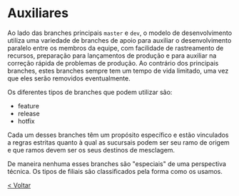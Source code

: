 # Auxiliares

Ao lado das branches principais `master` e `dev`, o modelo de desenvolvimento utiliza uma variedade de branches de apoio para auxiliar o desenvolvimento paralelo entre os membros da equipe, com facilidade de rastreamento de recursos, preparação para lançamentos de produção e para auxiliar na correção rápida de problemas de produção. Ao contrário dos principais branches, estes branches sempre tem um tempo de vida limitado, uma vez que eles serão removidos eventualmente.

Os diferentes tipos de branches que podem utilizar são:

- feature
- release 
- hotfix 

Cada um desses branches têm um propósito específico e estão vinculados a regras estritas quanto à qual as sucursais podem ser seu ramo de origem e que ramos devem ser os seus destinos de mesclagem.

De maneira nenhuma esses branches são "especiais" de uma perspectiva técnica. Os tipos de filiais são classificados pela forma como os usamos. 

[< Voltar](https://github.com/doc-solutions/documentation-gitflow/blob/master/README.md)